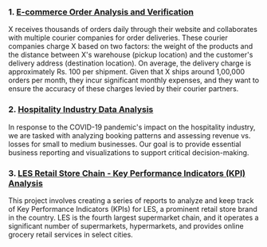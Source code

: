 ### 1. [E-commerce Order Analysis and Verification](https://github.com/Nasir151/Microsoft-Excel-Projects/tree/main/E-commerce%20Order%20Analysis%20and%20Verification)

X receives thousands of orders daily through their website and collaborates with multiple courier companies for order deliveries. These courier companies charge X based on two factors: the weight of the products and the distance between X's warehouse (pickup location) and the customer's delivery address (destination location). On average, the delivery charge is approximately Rs. 100 per shipment. Given that X ships around 1,00,000 orders per month, they incur significant monthly expenses, and they want to ensure the accuracy of these charges levied by their courier partners.

### 2. [Hospitality Industry Data Analysis](https://github.com/Nasir151/Microsoft-Excel-Projects/tree/main/Hospitality%20Industry%20Data%20Analysis)

In response to the COVID-19 pandemic's impact on the hospitality industry, we are tasked with analyzing booking patterns and assessing revenue vs. losses for small to medium businesses. Our goal is to provide essential business reporting and visualizations to support critical decision-making.

### 3. [LES Retail Store Chain - Key Performance Indicators (KPI) Analysis](https://github.com/Nasir151/Microsoft-Excel-Projects/tree/main/LES%20Retail%20Store%20Chain%20-%20Key%20Performance%20Indicators%20(KPI)%20Analysis)

This project involves creating a series of reports to analyze and keep track of Key Performance Indicators (KPIs) for LES, a prominent retail store brand in the country. LES is the fourth largest supermarket chain, and it operates a significant number of supermarkets, hypermarkets, and provides online grocery retail services in select cities.
